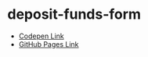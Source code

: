 # deposit-funds-form

- [Codepen Link](https://codepen.io/achen118/pen/mBqZMG)
- [GitHub Pages Link](https://achen118.github.io/deposit-funds-form/)